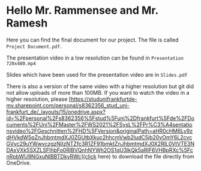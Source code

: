 # Hello Mr. Rammensee and Mr. Ramesh

Here you can find the final document for our project. The file is called `Project Document.pdf`.

The presentation video in a low resolution can be found in `Presentation 720x480.mp4`

Slides which have been used for the presentation video are in `Slides.pdf`

There is also a version of the same video with a higher resolution but git did not allow uploads of more than 100MB.
If you want to watch the video in a higher resolution, please [https://studunifrankfurtde-my.sharepoint.com/personal/s8362356_stud_uni-frankfurt_de/_layouts/15/onedrive.aspx?id=%2Fpersonal%2Fs8362356%5Fstud%5Funi%2Dfrankfurt%5Fde%2FDocuments%2FUni%2FMaster%2FWS2021%2FSysL%2FPr%C3%A4sentationsvideo%2FGeschnitten%2FHD%5FVersion&originalPath=aHR0cHM6Ly9zdHVkdW5pZnJhbmtmdXJ0ZGUtbXkuc2hhcmVwb2ludC5jb20vOmY6L2cvcGVyc29uYWwvczgzNjIzNTZfc3R1ZF91bmktZnJhbmtmdXJ0X2RlL0VtVTE3NDAxVXk5SXZLSFlhbFo0RlBVQnhNYWh2OS1qU3lkQk5aRlF6VHBpRXc%5FcnRpbWU9NGxuNlBBTDkyRWc](click here) to download the file directly from OneDrive.